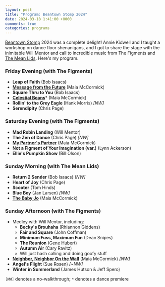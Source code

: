 ```yaml
---
layout: post
title: "Program: Beantown Stomp 2024"
date: 2024-03-18 1:41:00 +0000
comments: true
categories: programs
---
```

[Beantown Stomp](//www.beantownstomp.com/) 2024 was a complete delight! Annie Kidwell and I taught a workshop on dance floor shenanigans, and I got to share the stage with the inimitable Will Mentor and call to incredible music from The Figments and [The Mean Lids](//www.meanlids.com/). Here's my program.<!-- more -->

### Friday Evening (with The Figments)
* **Leap of Faith** (Bob Isaacs)
* [**Message from the Future**](/dances.html#messagefromthefuture) (Maia McCormick)
* **Square Thru to You** (Bob Isaacs)
* [**Celestial Beans**](/dances.html#celestialbeans)\* (Maia McCormick)
* **Rollin' to the Grey Eagle** (Hank Morris) _[NW]_
* **Serendipity** (Chris Page)

### Saturday Evening (with The Figments)
* **Mad Robin Landing** (Will Mentor)
* **The Zen of Dance** (Chris Page) _[NW]_
* [**My Partner's Partner**](/dances.html#mypartnerspartner) (Maia McCormick)
* **Not a Figment of Your Imagination (var.)** (Lynn Ackerson)
* **Ellie's Pumpkin Show** (Bill Olson)

### Sunday Morning (with The Mean Lids)
* **Return 2 Sender** (Bob Isaacs) _[NW]_
* **Heart of Joy** (Chris Page)
* **Scooter** (Tom Hinds)
* **Blue Boy** (Jan Larsen) _[NW]_
* [**The Baby Jo**](/dances.html#thebabyjo) (Maia McCormick)

### Sunday Afternoon (with The Figments)
* Medley with Will Mentor, including:
	* **Becky's Brouhaha** (Rhiannon Giddens)
	* **Fair and Square** (John Coffman)
	* **Minimum Fuss, Maximum Fun** (Dean Snipes)
	* **The Reunion** (Gene Hubert)
	* **Autumn Air** (Cary Ravitz) 
	* Will just hash calling and doing goofy stuff
* [**Neighbor, Neighbor On the Wall**](/dances.html#neighborneighboronthewall) (Maia McCormick) _[NW]_
* **Angel's Flight** (Sue Rosen) _[~NW]_
* **Winter in Summerland** (James Hutson & Jeff Spero)

<div class="credit"><code>[NW]</code> denotes a no-walkthrough; <code>*</code> denotes a dance premiere</div>
